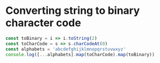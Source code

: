 # Converting string to binary character code

```js
const toBinary = i => i.toString(2)
const toCharCode = s => s.charCodeAt(0)
const alphabets = 'abcdefghijklmnopqrstuvwxyz'
console.log([...alphabets].map(toCharCode).map(toBinary))
```
